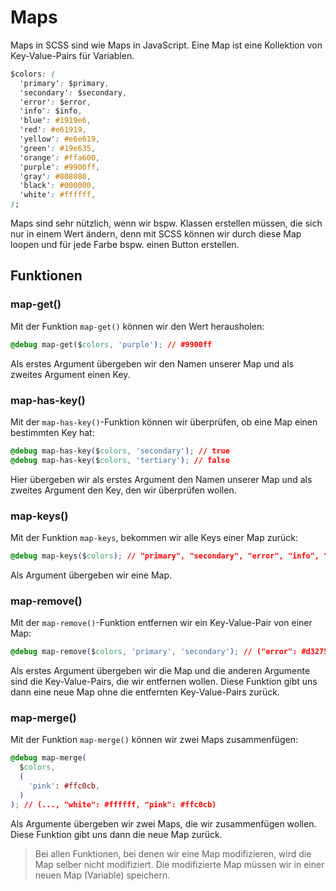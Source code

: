 # Maps

Maps in SCSS sind wie Maps in JavaScript. Eine Map ist eine Kollektion von Key-Value-Pairs für Variablen.

```CSS
$colors: (
  'primary': $primary,
  'secondary': $secondary,
  'error': $error,
  'info': $info,
  'blue': #1919e6,
  'red': #e61919,
  'yellow': #e6e619,
  'green': #19e635,
  'orange': #ffa600,
  'purple': #9900ff,
  'gray': #808080,
  'black': #000000,
  'white': #ffffff,
);
```

Maps sind sehr nützlich, wenn wir bspw. Klassen erstellen müssen, die sich nur in einem Wert ändern, denn mit SCSS können wir durch diese Map loopen und für jede Farbe bspw. einen Button erstellen.

## Funktionen

### map-get()

Mit der Funktion `map-get()` können wir den Wert herausholen:

```CSS
@debug map-get($colors, 'purple'); // #9900ff
```

Als erstes Argument übergeben wir den Namen unserer Map und als zweites Argument einen Key.

### map-has-key()

Mit der `map-has-key()`-Funktion können wir überprüfen, ob eine Map einen bestimmten Key hat:

```CSS
@debug map-has-key($colors, 'secondary'); // true
@debug map-has-key($colors, 'tertiary'); // false
```

Hier übergeben wir als erstes Argument den Namen unserer Map und als zweites Argument den Key, den wir überprüfen wollen.

### map-keys()

Mit der Funktion `map-keys`, bekommen wir alle Keys einer Map zurück:

```CSS
@debug map-keys($colors); // "primary", "secondary", "error", "info", "blue", ...
```

Als Argument übergeben wir eine Map.

### map-remove()

Mit der `map-remove()`-Funktion entfernen wir ein Key-Value-Pair von einer Map:

```CSS
@debug map-remove($colors, 'primary', 'secondary'); // ("error": #d32752, "info": #f6c31c, "blue": #1919e6, ...)
```

Als erstes Argument übergeben wir die Map und die anderen Argumente sind die Key-Value-Pairs, die wir entfernen wollen. Diese Funktion gibt uns dann eine neue Map ohne die entfernten Key-Value-Pairs zurück.

### map-merge()

Mit der Funktion `map-merge()` können wir zwei Maps zusammenfügen:

```CSS
@debug map-merge(
  $colors,
  (
    'pink': #ffc0cb,
  )
); // (..., "white": #ffffff, "pink": #ffc0cb)
```

Als Argumente übergeben wir zwei Maps, die wir zusammenfügen wollen. Diese Funktion gibt uns dann die neue Map zurück.

> Bei allen Funktionen, bei denen wir eine Map modifizieren, wird die Map selber nicht modifiziert. Die modifizierte Map müssen wir in einer neuen Map (Variable) speichern.
